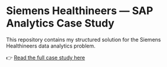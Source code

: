 # Siemens Healthineers — SAP Analytics Case Study
This repository contains my structured solution for the Siemens Healthineers data analytics problem.

👉 [Read the full case study here](./case-study/Siemens_Case_Study.md)
